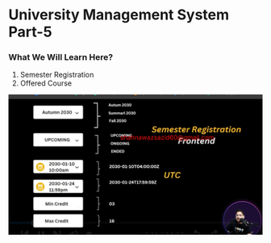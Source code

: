 # University Management System Part-5

### What We Will Learn Here?

1. Semester Registration
2. Offered Course

![alt text](<WhatsApp Image 2025-04-10 at 09.26.01_f7e4662a.jpg>)
